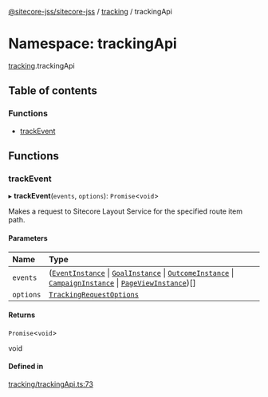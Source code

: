 [@sitecore-jss/sitecore-jss](../README.md) / [tracking](tracking.md) / trackingApi

# Namespace: trackingApi

[tracking](tracking.md).trackingApi

## Table of contents

### Functions

- [trackEvent](tracking.trackingApi.md#trackevent)

## Functions

### trackEvent

▸ **trackEvent**(`events`, `options`): `Promise`<`void`\>

Makes a request to Sitecore Layout Service for the specified route item path.

#### Parameters

| Name | Type |
| :------ | :------ |
| `events` | ([`EventInstance`](../interfaces/tracking.EventInstance.md) \| [`GoalInstance`](../interfaces/tracking.GoalInstance.md) \| [`OutcomeInstance`](../interfaces/tracking.OutcomeInstance.md) \| [`CampaignInstance`](../interfaces/tracking.CampaignInstance.md) \| [`PageViewInstance`](../interfaces/tracking.PageViewInstance.md))[] |
| `options` | [`TrackingRequestOptions`](../interfaces/tracking.TrackingRequestOptions.md) |

#### Returns

`Promise`<`void`\>

void

#### Defined in

[tracking/trackingApi.ts:73](https://github.com/Sitecore/jss/blob/695577da/packages/sitecore-jss/src/tracking/trackingApi.ts#L73)
